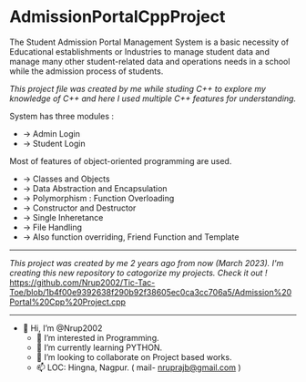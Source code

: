 # AdmissionPortalCppProject
The Student Admission Portal Management System is a basic necessity of Educational establishments or Industries to manage student data and manage many other student-related data and operations needs in a school while the admission process of students.

*This project file was created by me while studing C++ to explore my knowledge of C++ and here I used multiple C++ features for understanding.*

System has three modules :
-   -> Admin   Login
-   -> Student Login
   
Most of features of object-oriented programming are used.
-   -> Classes and Objects
-   -> Data Abstraction and Encapsulation
-   -> Polymorphism : Function Overloading
-   -> Constructor and Destructor
-   -> Single Inheretance
-   -> File Handling
-   -> Also function overriding, Friend Function and Template

   ---------------------------------------------------------------------
   
*This project was created by me 2 years ago from now (March 2023). I'm creating this new repository to catogorize my projects. Check it out !*
 https://github.com/Nrup2002/Tic-Tac-Toe/blob/1b4f00e9392638f290b92f38605ec0ca3cc706a5/Admission%20Portal%20Cpp%20Project.cpp
   
   ---------------------------------------------------------------------
   
- 👋 Hi, I’m @Nrup2002
   - 👀 I’m interested in Programming.
   - 🌱 I’m currently learning PYTHON.
   - 💞️ I’m looking to collaborate on Project based works.
   - 📫 LOC: Hingna, Nagpur. ( mail- nruprajb@gmail.com )
